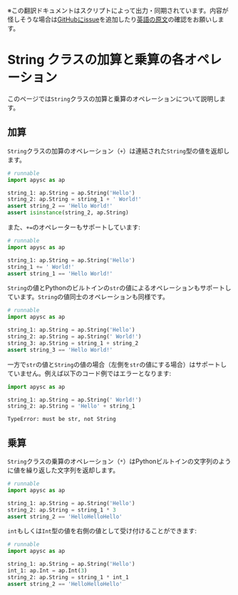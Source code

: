 <span class="inconspicuous-txt">※この翻訳ドキュメントはスクリプトによって出力・同期されています。内容が怪しそうな場合は<a href="https://github.com/simon-ritchie/apysc/issues" target="_blank">GitHubにissue</a>を追加したり[英語の原文](../en/string_addition_and_multiplication.html)の確認をお願いします。</span>

# String クラスの加算と乗算の各オペレーション

このページでは`String`クラスの加算と乗算のオペレーションについて説明します。

## 加算

`String`クラスの加算のオペレーション（`+`）は連結された`String`型の値を返却します。

```py
# runnable
import apysc as ap

string_1: ap.String = ap.String('Hello')
string_2: ap.String = string_1 + ' World!'
assert string_2 == 'Hello World!'
assert isinstance(string_2, ap.String)
```

また、`+=`のオペレーターもサポートしています:

```py
# runnable
import apysc as ap

string_1: ap.String = ap.String('Hello')
string_1 += ' World!'
assert string_1 == 'Hello World!'
```

`String`の値とPythonのビルトインの`str`の値によるオペレーションもサポートしています。`String`の値同士のオペレーションも同様です。

```py
# runnable
import apysc as ap

string_1: ap.String = ap.String('Hello')
string_2: ap.String = ap.String(' World!')
string_3: ap.String = string_1 + string_2
assert string_3 == 'Hello World!'
```

一方で`str`の値と`String`の値の場合（左側を`str`の値にする場合）はサポートしていません。例えば以下のコード例ではエラーとなります:

```py
import apysc as ap

string_1: ap.String = ap.String(' World!')
string_2: ap.String = 'Hello' + string_1
```

```
TypeError: must be str, not String
```

## 乗算

`String`クラスの乗算のオペレーション（`*`）はPythonビルトインの文字列のように値を繰り返した文字列を返却します。

```py
# runnable
import apysc as ap

string_1: ap.String = ap.String('Hello')
string_2: ap.String = string_1 * 3
assert string_2 == 'HelloHelloHello'
```

`int`もしくは`Int`型の値を右側の値として受け付けることができます:

```py
# runnable
import apysc as ap

string_1: ap.String = ap.String('Hello')
int_1: ap.Int = ap.Int(3)
string_2: ap.String = string_1 * int_1
assert string_2 == 'HelloHelloHello'
```